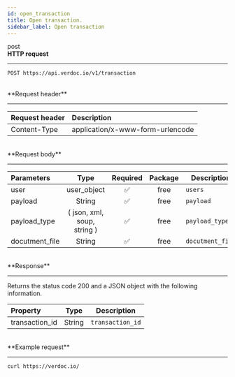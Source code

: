 ```yaml
---
id: open_transaction
title: Open transaction.
sidebar_label: Open transaction
---
```


<span class="badges post">post</span>
<br/>
**HTTP request**

---

```bash
POST https://api.verdoc.io/v1/transaction
```

<br/>
**Request header**

---

| Request header | Description                      |
| :------------- | :------------------------------- |
| Content-Type   | application/x-www-form-urlencode |

<br/>
**Request body**

---

| Parameters     |            Type             | Required | Package | Description      |
| :------------- | :-------------------------: | :------: | :-----: | ---------------- |
| user           |         user_object         |    ✅    |  free   | `users`          |
| payload        |           String            |    ✅    |  free   | `payload`        |
| payload_type   | ( json, xml, soup, string ) |    ✅    |  free   | `payload_type`   |
| docutment_file |           String            |    ✅    |  free   | `docutment_file` |

<br/>
**Response**

---

Returns the status code 200 and a JSON object with the following information.

| Property       |  Type  | Description      |
| :------------- | :----: | ---------------- |
| transaction_id | String | `transaction_id` |

<br/>
**Example request**

---

```bash
curl https://verdoc.io/
```
